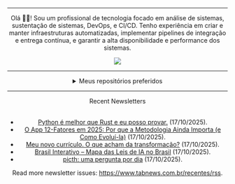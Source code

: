 <div align="center">
<hr>
<p>Olá 👋🏾! Sou um profissional de tecnologia focado em análise de sistemas, sustentação de sistemas, DevOps, e CI/CD. Tenho experiência em criar e manter infraestruturas automatizadas, implementar pipelines de integração e entrega contínua, e garantir a alta disponibilidade e performance dos sistemas.</p>
  <img src="https://media.giphy.com/media/yAGIvCiwPJn5C/giphy.gif">
<hr>
  <details>
  <summary>Meus repositórios preferidos</summary>
  <br />
  Alguns dos meus melhores repositórios:
  <br />
<br />
  <ul><li><a href=https://github.com/commitgeist/aluratube target="_blank" rel="noopener noreferrer">commitgeist/aluratube</a> (<b>0</b> ✨ and <b>0</b> 🍴): Aluratube - Desenvolvido durante a imersão React da Alura no final de 2022</li><li><a href=https://github.com/commitgeist/nlw-ia target="_blank" rel="noopener noreferrer">commitgeist/nlw-ia</a> (<b>0</b> ✨ and <b>0</b> 🍴): Projeto desenvolvido durante a NLW IA - Usando a API da OPENAI</li><li><a href=https://github.com/commitgeist/nlw-journey-ia target="_blank" rel="noopener noreferrer">commitgeist/nlw-journey-ia</a> (<b>0</b> ✨ and <b>0</b> 🍴): NLW IA - Agent de viagens usando python + langchain + GPT</li>
<li>More coming soon :).</li>
</ul>
  </details>
  <hr/>
    <summary>Recent Newsletters</summary>
  <br />
  <ul>
    <li><a href=https://www.tabnews.com.br/igorbenav/python-e-melhor-que-rust-e-eu-posso-provar target="_blank" rel="noopener noreferrer">Python é melhor que Rust e eu posso provar.</a> (17/10/2025).</li><li><a href=https://www.tabnews.com.br/andersonlimadev/o-app-12-fatores-em-2025-por-que-a-metodologia-ainda-importa-e-como-evolui-la target="_blank" rel="noopener noreferrer">O App 12-Fatores em 2025: Por que a Metodologia Ainda Importa (e Como Evoluí-la)</a> (17/10/2025).</li><li><a href=https://www.tabnews.com.br/jefersonolivaras/meu-novo-curriculo-o-que-acham-da-transformacao target="_blank" rel="noopener noreferrer">Meu novo currículo. O que acham da transformação?</a> (17/10/2025).</li><li><a href=https://www.tabnews.com.br/joseajr/brasil-interativo-mapa-das-leis-de-ia-no-brasil target="_blank" rel="noopener noreferrer">Brasil Interativo – Mapa das Leis de IA no Brasil</a> (17/10/2025).</li><li><a href=https://www.tabnews.com.br/francine/picth-uma-pergunta-por-dia target="_blank" rel="noopener noreferrer">picth: uma pergunta por dia</a> (17/10/2025).</li>
  </ul>
<p>Read more newsletter issues: <a href="https://www.tabnews.com.br/recentes/rss">https://www.tabnews.com.br/recentes/rss</a>.</p>
  </details>
